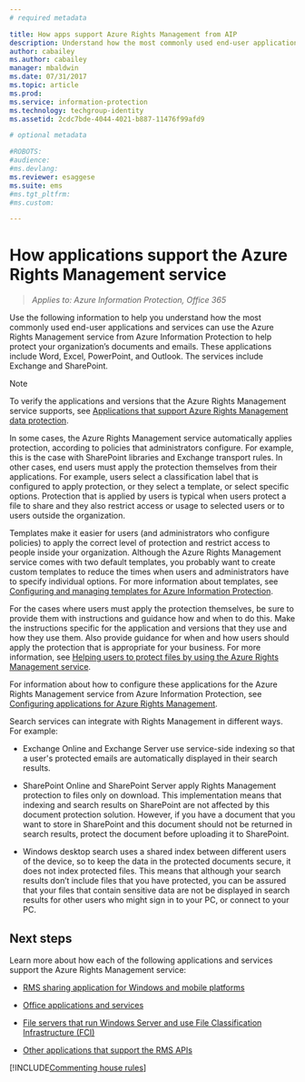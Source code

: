 ```yaml
---
# required metadata

title: How apps support Azure Rights Management from AIP
description: Understand how the most commonly used end-user applications (such as the Office applications, Word, Excel, PowerPoint, and Outlook) and services (such as Exchange and SharePoint) can use the Azure Rights Management service from Azure Information Protection to help protect your organization's documents and emails. 
author: cabailey
ms.author: cabailey
manager: mbaldwin
ms.date: 07/31/2017
ms.topic: article
ms.prod:
ms.service: information-protection
ms.technology: techgroup-identity
ms.assetid: 2cdc7bde-4044-4021-b887-11476f99afd9

# optional metadata

#ROBOTS:
#audience:
#ms.devlang:
ms.reviewer: esaggese
ms.suite: ems
#ms.tgt_pltfrm:
#ms.custom:

---
```


# How applications support the Azure Rights Management service

>*Applies to: Azure Information Protection, Office 365*

Use the following information to help you understand how the most commonly used end-user applications and services can use the Azure Rights Management service from Azure Information Protection to help protect your organization’s documents and emails. These applications include Word, Excel, PowerPoint, and Outlook. The services include Exchange and SharePoint.

> [!NOTE]
> To verify the applications and versions that the Azure Rights Management service supports, see [Applications that support Azure Rights Management data protection](../get-started/requirements-applications.md).

In some cases, the Azure Rights Management service automatically applies protection, according to policies that administrators configure. For example, this is the case with SharePoint libraries and Exchange transport rules. In other cases, end users must apply the protection themselves from their applications. For example, users select a classification label that is configured to apply protection, or they select a template, or select specific options. Protection that is applied by users is typical when users protect a file to share and they also restrict access or usage to selected users or to users outside the organization.

Templates make it easier for users (and administrators who configure policies) to apply the correct level of protection and restrict access to people inside your organization. Although the Azure Rights Management service comes with two default templates, you probably want to create custom templates to reduce the times when users and administrators have to specify individual options. For more information about templates, see [Configuring and managing templates for Azure Information Protection](../deploy-use/configure-policy-templates.md).

For the cases where users must apply the protection themselves, be sure to provide them with instructions and guidance how and when to do this. Make the instructions specific for the application and versions that they use and how they use them. Also provide guidance for when and how users should apply the protection that is appropriate for your business. For more information, see [Helping users to protect files by using the Azure Rights Management service](../deploy-use/help-users.md).

For information about how to configure these applications for the Azure Rights Management service from Azure Information Protection, see [Configuring applications for Azure Rights Management](../deploy-use/configure-applications.md).

Search services can integrate with Rights Management in different ways. For example: 

- Exchange Online and Exchange Server use service-side indexing so that a user's protected emails are automatically displayed in their search results. 

- SharePoint Online and SharePoint Server apply Rights Management protection to files only on download. This implementation means that indexing and search results on SharePoint are not affected by this document protection solution. However, if you have a document that you want to store in SharePoint and this document should not be returned in search results, protect the document before uploading it to SharePoint.

- Windows desktop search uses a shared index between different users of the device, so to keep the data in the protected documents secure, it does not index protected files. This means that although your search results don’t include files that you have protected, you can be assured that your files that contain sensitive data are not be displayed in search results for other users who might sign in to your PC, or connect to your PC. 

## Next steps

Learn more about how each of the following applications and services support the Azure Rights Management service:

-   [RMS sharing application for Windows and mobile platforms](sharing-app-support.md)

-   [Office applications and services](office-apps-services-support.md)

-   [File servers that run Windows Server and use File Classification Infrastructure (FCI)](file-server-support.md)

-   [Other applications that support the RMS APIs](api-support.md)

[!INCLUDE[Commenting house rules](../includes/houserules.md)]
